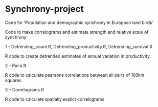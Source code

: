# Synchrony-project

Code for 'Population and demographic synchrony in European land birds'

Code to make correlograms and estimate strength and relative scale of synchrony

1 - Detrending_count.R, Detrending_productivity.R, Detrending_survival.R

R code to create detrended estimates of annual variation in productivity.

2 - Pairs.R

R code to calculate pearsons correlations between all pairs of 100km squares.

3 - Correlograms.R

R code to calculate spatially explict correlograms



